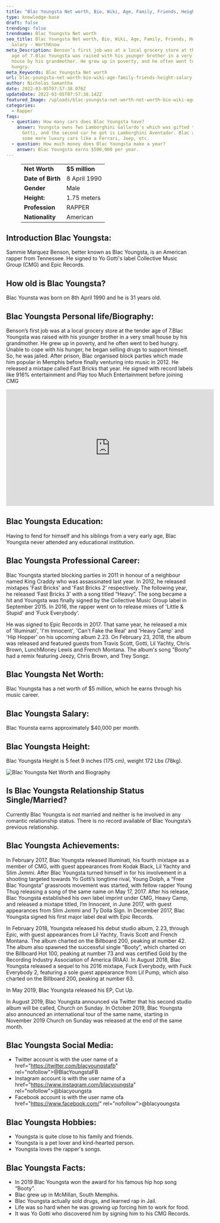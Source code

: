 ```yaml
---
title: "Blac Youngsta Net worth, Bio, Wiki, Age, Family, Friends, Height & Salary "
type: knowledge-base
draft: false
trending: false
trendname: Blac Youngsta Net worth
seo_title: Blac Youngsta Net worth, Bio, Wiki, Age, Family, Friends, Height &
  Salary - WorthKnow
meta_Description: Benson’s first job was at a local grocery store at the tender
  age of 7.Blac Youngsta was raised with his younger brother in a very small
  house by his grandmother. He grew up in poverty, and he often went to bed
  hungry.
meta_Keywords: Blac Youngsta Net worth
url: blac-youngsta-net-worth-bio-wiki-age-family-friends-height-salary
author: Nicholas Samantha
date: 2022-03-05T07:57:38.076Z
updateDate: 2022-03-05T07:57:38.142Z
featured_Image: /uploads/blac-youngsta-net-worth-net-worth-bio-wiki-age-family-friends-height-and-salary.png
categories:
  - Rapper
faqs:
  - question: How many cars does Blac Youngsta have?
    answer: Youngsta owns Two Lamborghini Gallardo's which was gifted to him by Yo
      Gotti, and the second car he got is Lamborghini Aventador. Blac also owns
      some more luxury cars like a Ferrari, Jeep, etc.
  - question: How much money does Blac Youngsta make a year?
    answer: Blac Youngsta earns $500,000 per year.
---
```

<figure class="wp-block-table is-style-stripes">
  <table>
    <tbody>
      <tr>
        <td>
          <strong>Net Worth</strong>
        </td>
        <td>
          <strong>$5 million</strong>
        </td>
      </tr>
      <tr>
        <td>
          <strong>Date of Birth</strong>
        </td>
        <td>8 April 1990</td>
      </tr>
      <tr>
        <td>
          <strong>Gender</strong>
        </td>
        <td>Male</td>
      </tr>
      <tr>
        <td>
          <strong>Height:</strong>
        </td>
        <td>1.75 meters</td>
      </tr>
      <tr>
        <td>
          <strong>Profession</strong>
        </td>
        <td>RAPPER</td>
      </tr>
      <tr>
        <td>
          <strong>Nationality</strong>
        </td>
        <td>American</td>
      </tr>
    </tbody>
  </table>
</figure>

## Introduction Blac Youngsta:

Sammie Marquez Benson, better known as Blac Youngsta, is an American rapper from Tennessee. He signed to Yo Gotti's label Collective Music Group (CMG) and Epic Records.

## How old is Blac Youngsta?

Blac Younsta was born on 8th April 1990 and he is 31 years old.

## Blac Youngsta Personal life/Biography:

Benson’s first job was at a local grocery store at the tender age of 7.Blac Youngsta was raised with his younger brother in a very small house by his grandmother. He grew up in poverty, and he often went to bed hungry. Unable to cope with his hunger, he began selling drugs to support himself. So, he was jailed. After prison, Blac organised block parties which made him popular in Memphis before finally venturing into music in 2012. He released a mixtape called Fast Bricks that year. He signed with record labels like 916% entertainment and Play too Much Entertainment before joining CMG

<iframe width="560" height="315" src="https://www.youtube.com/embed/k88rXa1gKJc" title="YouTube video player" frameborder="0" allow="accelerometer; autoplay; clipboard-write; encrypted-media; gyroscope; picture-in-picture" allowfullscreen></iframe>

## Blac Youngsta Education:

Having to fend for himself and his siblings from a very early age, Blac Youngsta never attended any educational institution.

## Blac Youngsta Professional Career:

Blac Youngsta started blocking parties in 2011 in honour of a neighbour named King Craddy who was assassinated last year. In 2012, he released mixtapes 'Fast Bricks' and 'Fast Bricks 2' respectively. The following year, he released ‘Fast Bricks 3’ with a song titled “Heavy”. The song became a hit and Youngsta was finally signed by the Collective Music Group label in September 2015. In 2016, the rapper went on to release mixes of 'Little & Stupid' and 'Fuck Everybody'.

He was signed to Epic Records in 2017. That same year, he released a mix of 'Illuminati', 'I'm Innocent', 'Can't Fake the Real' and 'Heavy Camp' and 'Hip Hopper' on his upcoming album 2.23. On February 23, 2018, the album was released and featured guests from Travis Scott, Gotti, Lil Yachty, Chris Brown, LunchMoney Lewis and French Montana. The album's song "Booty" had a remix featuring Jeezy, Chris Brown, and Trey Songz.

## Blac Youngsta Net Worth:

Blac Youngsta has a net worth of $5 million, which he earns through his music career.

## Blac Youngsta Salary:

Blac Younsta earns approximately $40,000 per month.

## Blac Youngsta Height:

Blac Youngsta Height is 5 feet 9 inches (175 cm), weight 172 Lbs (78kg).

![Blac Youngsta Net Worth and Biography](/uploads/blac-youngsta-net-worth.png)

## Is Blac Youngsta Relationship Status Single/Married?

Currently Blac Youngsta is not married and neither is he involved in any romantic relationship status. There is no record available of Blac Youngsta’s previous relationship.

## Blac Youngsta Achievements:

In February 2017, Blac Youngsta released Illuminati, his fourth mixtape as a member of CMG, with guest appearances from Kodak Black, Lil Yachty and Slim Jxmmi. After Blac Youngsta turned himself in for his involvement in a shooting targeted towards Yo Gotti’s longtime rival, Young Dolph, a “Free Blac Youngsta” grassroots movement was started, with fellow rapper Young Thug releasing a song of the same name on May 17, 2017. After his release, Blac Youngsta established his own label imprint under CMG, Heavy Camp, and released a mixtape titled, I’m Innocent, in June 2017, with guest appearances from Slim Jxmmi and Ty Dolla Sign. In December 2017, Blac Youngsta signed his first major label deal with Epic Records.

In February 2018, Youngsta released his debut studio album, 2.23, through Epic, with guest appearances from Lil Yachty, Travis Scott and French Montana. The album charted on the Billboard 200, peaking at number 42. The album also spawned the successful single “Booty”, which charted on the Billboard Hot 100, peaking at number 73 and was certified Gold by the Recording Industry Association of America (RIAA). In August 2018, Blac Youngsta released a sequel to his 2016 mixtape, Fuck Everybody, with Fuck Everybody 2, featuring a sole guest appearance from Lil Pump, which also charted on the Billboard 200, peaking at number 63.

In May 2019, Blac Youngsta released his EP, Cut Up.

In August 2019, Blac Youngsta announced via Twitter that his second studio album will be called, Church on Sunday. In October 2019, Blac Youngsta also announced an international tour of the same name, starting in November 2019 Church on Sunday was released at the end of the same month.

## Blac Youngsta Social Media:

* Twitter account is with the user name of a href="[](https://bbquing.com/)https://twitter.com/blacyoungstafb" rel="nofollow">@BlacYoungstaFB</a>
* Instagram account is with the user name of a href="[](https://bbquing.com/)https://www.instagram.com/blacyoungsta" rel="nofollow">@blacyoungsta</a>
* Facebook account is with the user name ofa href="[](https://bbquing.com/)https://www.facebook.com/" rel="nofollow">@blacyoungsta</a>

## Blac Youngsta Hobbies:

* Youngsta is quite close to his family and friends.
* Youngsta is a pet lover and kind-hearted person.
* Youngsta loves the rapper's songs.

## Blac Youngsta Facts:

* In 2019 Blac Youngsta won the award for his famous hip hop song “Booty”.
* Blac grew up in McMillan, South Memphis.
* Blac Youngsta actually sold drugs, and learned rap in Jail.
* Life was so hard when he was growing up forcing him to work for food.
* It was Yo Gotti who discovered him by signing him to his CMG Records.